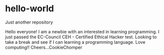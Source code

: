 # hello-world
Just another repository

Hello everyone!
I am a newbie with an interested in learning programming.
I just passed the EC-Council CEH - Certified Ethical Hacker test.
Looking to take a break and see if I can learning a programming language.
Love computing!!
Cheers...CookieChomper
